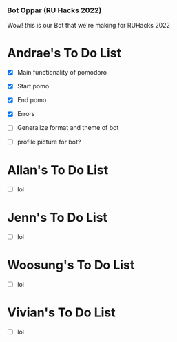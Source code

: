 ### Bot Oppar (RU Hacks 2022)
Wow! this is our Bot that we're making for RUHacks 2022

# Andrae's To Do List
- [x] Main functionality of pomodoro
- [x] Start pomo
- [x] End pomo
- [x] Errors
- [ ] Generalize format and theme of bot
- [ ] profile picture for bot?


# Allan's To Do List
- [ ] lol


# Jenn's To Do List
- [ ] lol


# Woosung's To Do List
- [ ] lol


# Vivian's To Do List
- [ ] lol

